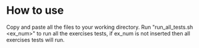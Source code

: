 # How to use

Copy and paste all the files to your working directory.
Run "run_all_tests.sh <ex_num>" to run all the exercises tests, if ex_num is not inserted then all exercises tests will run.
